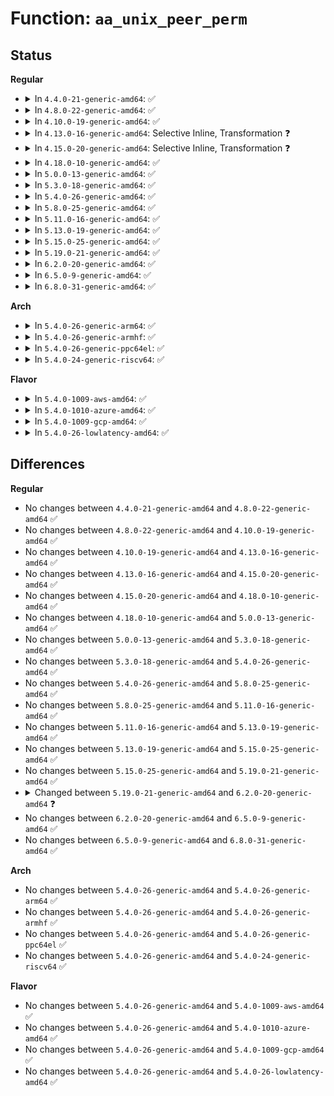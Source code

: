 # Function: <code>aa_unix_peer_perm</code>

## Status
<b>Regular</b>
<ul>
<li>
<details>
<summary>In <code>4.4.0-21-generic-amd64</code>: ✅</summary>

```c
int aa_unix_peer_perm(struct aa_label * label, const char * op, u32 request, struct sock * sk, struct sock * peer_sk, struct aa_label * peer_label)
```

```json
{
  "name": "aa_unix_peer_perm",
  "collision_type": "Unique Global",
  "inline_type": "No",
  "funcs": [
    {
      "addr": 18446744071582594160,
      "name": "aa_unix_peer_perm",
      "external": true,
      "loc": "security/apparmor/af_unix.c:530",
      "file": "security/apparmor/af_unix.c",
      "inline": "seen, unknown",
      "caller_inline": [],
      "caller_func": [
        "security/apparmor/lsm.c:apparmor_unix_may_send",
        "security/apparmor/lsm.c:apparmor_unix_may_send",
        "security/apparmor/lsm.c:apparmor_unix_stream_connect",
        "security/apparmor/lsm.c:apparmor_unix_stream_connect",
        "security/apparmor/af_unix.c:aa_unix_file_perm",
        "security/apparmor/af_unix.c:aa_unix_file_perm"
      ]
    }
  ],
  "symbols": [
    {
      "addr": 18446744071582594160,
      "name": "aa_unix_peer_perm",
      "section": ".text",
      "bind": "STB_GLOBAL",
      "size": 2621
    }
  ]
}
```
</details>
</li>
<li>
<details>
<summary>In <code>4.8.0-22-generic-amd64</code>: ✅</summary>

```c
int aa_unix_peer_perm(struct aa_label * label, const char * op, u32 request, struct sock * sk, struct sock * peer_sk, struct aa_label * peer_label)
```

```json
{
  "name": "aa_unix_peer_perm",
  "collision_type": "Unique Global",
  "inline_type": "No",
  "funcs": [
    {
      "addr": 18446744071582837792,
      "name": "aa_unix_peer_perm",
      "external": true,
      "loc": "security/apparmor/af_unix.c:530",
      "file": "security/apparmor/af_unix.c",
      "inline": "seen, unknown",
      "caller_inline": [],
      "caller_func": [
        "security/apparmor/lsm.c:apparmor_unix_may_send",
        "security/apparmor/lsm.c:apparmor_unix_may_send",
        "security/apparmor/lsm.c:apparmor_unix_stream_connect",
        "security/apparmor/lsm.c:apparmor_unix_stream_connect",
        "security/apparmor/af_unix.c:aa_unix_file_perm",
        "security/apparmor/af_unix.c:aa_unix_file_perm"
      ]
    }
  ],
  "symbols": [
    {
      "addr": 18446744071582837792,
      "name": "aa_unix_peer_perm",
      "section": ".text",
      "bind": "STB_GLOBAL",
      "size": 2676
    }
  ]
}
```
</details>
</li>
<li>
<details>
<summary>In <code>4.10.0-19-generic-amd64</code>: ✅</summary>

```c
int aa_unix_peer_perm(struct aa_label * label, const char * op, u32 request, struct sock * sk, struct sock * peer_sk, struct aa_label * peer_label)
```

```json
{
  "name": "aa_unix_peer_perm",
  "collision_type": "Unique Global",
  "inline_type": "No",
  "funcs": [
    {
      "addr": 18446744071582933664,
      "name": "aa_unix_peer_perm",
      "external": true,
      "loc": "security/apparmor/af_unix.c:530",
      "file": "security/apparmor/af_unix.c",
      "inline": "seen, unknown",
      "caller_inline": [],
      "caller_func": [
        "security/apparmor/lsm.c:apparmor_unix_may_send",
        "security/apparmor/lsm.c:apparmor_unix_may_send",
        "security/apparmor/lsm.c:apparmor_unix_stream_connect",
        "security/apparmor/lsm.c:apparmor_unix_stream_connect",
        "security/apparmor/af_unix.c:aa_unix_file_perm",
        "security/apparmor/af_unix.c:aa_unix_file_perm"
      ]
    }
  ],
  "symbols": [
    {
      "addr": 18446744071582933664,
      "name": "aa_unix_peer_perm",
      "section": ".text",
      "bind": "STB_GLOBAL",
      "size": 2779
    }
  ]
}
```
</details>
</li>
<li>
<details>
<summary>In <code>4.13.0-16-generic-amd64</code>: Selective Inline, Transformation ❓</summary>

```c
int aa_unix_peer_perm(struct aa_label * label, const char * op, u32 request, struct sock * sk, struct sock * peer_sk, struct aa_label * peer_label)
```

```json
{
  "name": "aa_unix_peer_perm",
  "collision_type": "Unique Global",
  "inline_type": "Selective",
  "funcs": [
    {
      "addr": 18446744071582984128,
      "name": "aa_unix_peer_perm",
      "external": true,
      "loc": "security/apparmor/af_unix.c:538",
      "file": "security/apparmor/af_unix.c",
      "inline": "not declared, inlined",
      "caller_inline": [],
      "caller_func": [
        "security/apparmor/lsm.c:apparmor_unix_may_send",
        "security/apparmor/lsm.c:apparmor_unix_may_send",
        "security/apparmor/lsm.c:apparmor_unix_stream_connect",
        "security/apparmor/lsm.c:apparmor_unix_stream_connect",
        "security/apparmor/af_unix.c:aa_unix_file_perm",
        "security/apparmor/af_unix.c:aa_unix_file_perm"
      ]
    }
  ],
  "symbols": [
    {
      "addr": 18446744071582984128,
      "name": "aa_unix_peer_perm.part.7",
      "section": ".text",
      "bind": "STB_LOCAL",
      "size": 986
    },
    {
      "addr": 18446744071582988240,
      "name": "aa_unix_peer_perm",
      "section": ".text",
      "bind": "STB_GLOBAL",
      "size": 959
    }
  ]
}
```
</details>
</li>
<li>
<details>
<summary>In <code>4.15.0-20-generic-amd64</code>: Selective Inline, Transformation ❓</summary>

```c
int aa_unix_peer_perm(struct aa_label * label, const char * op, u32 request, struct sock * sk, struct sock * peer_sk, struct aa_label * peer_label)
```

```json
{
  "name": "aa_unix_peer_perm",
  "collision_type": "Unique Global",
  "inline_type": "Selective",
  "funcs": [
    {
      "addr": 18446744071583148096,
      "name": "aa_unix_peer_perm",
      "external": true,
      "loc": "security/apparmor/af_unix.c:538",
      "file": "security/apparmor/af_unix.c",
      "inline": "not declared, inlined",
      "caller_inline": [],
      "caller_func": [
        "security/apparmor/lsm.c:apparmor_unix_may_send",
        "security/apparmor/lsm.c:apparmor_unix_may_send",
        "security/apparmor/lsm.c:apparmor_unix_stream_connect",
        "security/apparmor/lsm.c:apparmor_unix_stream_connect",
        "security/apparmor/af_unix.c:aa_unix_file_perm",
        "security/apparmor/af_unix.c:aa_unix_file_perm"
      ]
    }
  ],
  "symbols": [
    {
      "addr": 18446744071583148096,
      "name": "aa_unix_peer_perm.part.7",
      "section": ".text",
      "bind": "STB_LOCAL",
      "size": 986
    },
    {
      "addr": 18446744071583152560,
      "name": "aa_unix_peer_perm",
      "section": ".text",
      "bind": "STB_GLOBAL",
      "size": 959
    }
  ]
}
```
</details>
</li>
<li>
<details>
<summary>In <code>4.18.0-10-generic-amd64</code>: ✅</summary>

```c
int aa_unix_peer_perm(struct aa_label * label, const char * op, u32 request, struct sock * sk, struct sock * peer_sk, struct aa_label * peer_label)
```

```json
{
  "name": "aa_unix_peer_perm",
  "collision_type": "Unique Global",
  "inline_type": "No",
  "funcs": [
    {
      "addr": 18446744071583357072,
      "name": "aa_unix_peer_perm",
      "external": true,
      "loc": "security/apparmor/af_unix.c:539",
      "file": "security/apparmor/af_unix.c",
      "inline": "seen, unknown",
      "caller_inline": [],
      "caller_func": [
        "security/apparmor/lsm.c:apparmor_unix_may_send",
        "security/apparmor/lsm.c:apparmor_unix_may_send",
        "security/apparmor/lsm.c:apparmor_unix_may_send",
        "security/apparmor/lsm.c:apparmor_unix_may_send",
        "security/apparmor/lsm.c:apparmor_unix_stream_connect",
        "security/apparmor/lsm.c:apparmor_unix_stream_connect",
        "security/apparmor/af_unix.c:aa_unix_file_perm",
        "security/apparmor/af_unix.c:aa_unix_file_perm"
      ]
    }
  ],
  "symbols": [
    {
      "addr": 18446744071583357072,
      "name": "aa_unix_peer_perm",
      "section": ".text",
      "bind": "STB_GLOBAL",
      "size": 1973
    }
  ]
}
```
</details>
</li>
<li>
<details>
<summary>In <code>5.0.0-13-generic-amd64</code>: ✅</summary>

```c
int aa_unix_peer_perm(struct aa_label * label, const char * op, u32 request, struct sock * sk, struct sock * peer_sk, struct aa_label * peer_label)
```

```json
{
  "name": "aa_unix_peer_perm",
  "collision_type": "Unique Global",
  "inline_type": "No",
  "funcs": [
    {
      "addr": 18446744071583475792,
      "name": "aa_unix_peer_perm",
      "external": true,
      "loc": "security/apparmor/af_unix.c:539",
      "file": "security/apparmor/af_unix.c",
      "inline": "seen, unknown",
      "caller_inline": [],
      "caller_func": [
        "security/apparmor/lsm.c:apparmor_unix_may_send",
        "security/apparmor/lsm.c:apparmor_unix_may_send",
        "security/apparmor/lsm.c:apparmor_unix_may_send",
        "security/apparmor/lsm.c:apparmor_unix_may_send",
        "security/apparmor/lsm.c:apparmor_unix_stream_connect",
        "security/apparmor/lsm.c:apparmor_unix_stream_connect",
        "security/apparmor/af_unix.c:aa_unix_file_perm",
        "security/apparmor/af_unix.c:aa_unix_file_perm"
      ]
    }
  ],
  "symbols": [
    {
      "addr": 18446744071583475792,
      "name": "aa_unix_peer_perm",
      "section": ".text",
      "bind": "STB_GLOBAL",
      "size": 1985
    }
  ]
}
```
</details>
</li>
<li>
<details>
<summary>In <code>5.3.0-18-generic-amd64</code>: ✅</summary>

```c
int aa_unix_peer_perm(struct aa_label * label, const char * op, u32 request, struct sock * sk, struct sock * peer_sk, struct aa_label * peer_label)
```

```json
{
  "name": "aa_unix_peer_perm",
  "collision_type": "Unique Global",
  "inline_type": "No",
  "funcs": [
    {
      "addr": 18446744071583660128,
      "name": "aa_unix_peer_perm",
      "external": true,
      "loc": "security/apparmor/af_unix.c:539",
      "file": "security/apparmor/af_unix.c",
      "inline": "seen, unknown",
      "caller_inline": [],
      "caller_func": [
        "security/apparmor/lsm.c:apparmor_unix_may_send",
        "security/apparmor/lsm.c:apparmor_unix_may_send",
        "security/apparmor/lsm.c:apparmor_unix_may_send",
        "security/apparmor/lsm.c:apparmor_unix_may_send",
        "security/apparmor/lsm.c:apparmor_unix_stream_connect",
        "security/apparmor/lsm.c:apparmor_unix_stream_connect",
        "security/apparmor/af_unix.c:aa_unix_file_perm",
        "security/apparmor/af_unix.c:aa_unix_file_perm"
      ]
    }
  ],
  "symbols": [
    {
      "addr": 18446744071583660128,
      "name": "aa_unix_peer_perm",
      "section": ".text",
      "bind": "STB_GLOBAL",
      "size": 1978
    }
  ]
}
```
</details>
</li>
<li>
<details>
<summary>In <code>5.4.0-26-generic-amd64</code>: ✅</summary>

```c
int aa_unix_peer_perm(struct aa_label * label, const char * op, u32 request, struct sock * sk, struct sock * peer_sk, struct aa_label * peer_label)
```

```json
{
  "name": "aa_unix_peer_perm",
  "collision_type": "Unique Global",
  "inline_type": "No",
  "funcs": [
    {
      "addr": 18446744071583766416,
      "name": "aa_unix_peer_perm",
      "external": true,
      "loc": "security/apparmor/af_unix.c:539",
      "file": "security/apparmor/af_unix.c",
      "inline": "seen, unknown",
      "caller_inline": [],
      "caller_func": [
        "security/apparmor/lsm.c:apparmor_unix_may_send",
        "security/apparmor/lsm.c:apparmor_unix_may_send",
        "security/apparmor/lsm.c:apparmor_unix_may_send",
        "security/apparmor/lsm.c:apparmor_unix_may_send",
        "security/apparmor/lsm.c:apparmor_unix_stream_connect",
        "security/apparmor/lsm.c:apparmor_unix_stream_connect",
        "security/apparmor/af_unix.c:aa_unix_file_perm",
        "security/apparmor/af_unix.c:aa_unix_file_perm"
      ]
    }
  ],
  "symbols": [
    {
      "addr": 18446744071583766416,
      "name": "aa_unix_peer_perm",
      "section": ".text",
      "bind": "STB_GLOBAL",
      "size": 1978
    }
  ]
}
```
</details>
</li>
<li>
<details>
<summary>In <code>5.8.0-25-generic-amd64</code>: ✅</summary>

```c
int aa_unix_peer_perm(struct aa_label * label, const char * op, u32 request, struct sock * sk, struct sock * peer_sk, struct aa_label * peer_label)
```

```json
{
  "name": "aa_unix_peer_perm",
  "collision_type": "Unique Global",
  "inline_type": "No",
  "funcs": [
    {
      "addr": 18446744071584157888,
      "name": "aa_unix_peer_perm",
      "external": true,
      "loc": "security/apparmor/af_unix.c:539",
      "file": "security/apparmor/af_unix.c",
      "inline": "seen, unknown",
      "caller_inline": [],
      "caller_func": [
        "security/apparmor/lsm.c:apparmor_unix_may_send",
        "security/apparmor/lsm.c:apparmor_unix_may_send",
        "security/apparmor/lsm.c:apparmor_unix_may_send",
        "security/apparmor/lsm.c:apparmor_unix_may_send",
        "security/apparmor/lsm.c:apparmor_unix_stream_connect",
        "security/apparmor/lsm.c:apparmor_unix_stream_connect",
        "security/apparmor/af_unix.c:aa_unix_file_perm",
        "security/apparmor/af_unix.c:aa_unix_file_perm"
      ]
    }
  ],
  "symbols": [
    {
      "addr": 18446744071584157888,
      "name": "aa_unix_peer_perm",
      "section": ".text",
      "bind": "STB_GLOBAL",
      "size": 606
    }
  ]
}
```
</details>
</li>
<li>
<details>
<summary>In <code>5.11.0-16-generic-amd64</code>: ✅</summary>

```c
int aa_unix_peer_perm(struct aa_label * label, const char * op, u32 request, struct sock * sk, struct sock * peer_sk, struct aa_label * peer_label)
```

```json
{
  "name": "aa_unix_peer_perm",
  "collision_type": "Unique Global",
  "inline_type": "No",
  "funcs": [
    {
      "addr": 18446744071584276240,
      "name": "aa_unix_peer_perm",
      "external": true,
      "loc": "security/apparmor/af_unix.c:539",
      "file": "security/apparmor/af_unix.c",
      "inline": "seen, unknown",
      "caller_inline": [],
      "caller_func": [
        "security/apparmor/lsm.c:apparmor_unix_may_send",
        "security/apparmor/lsm.c:apparmor_unix_may_send",
        "security/apparmor/lsm.c:apparmor_unix_may_send",
        "security/apparmor/lsm.c:apparmor_unix_may_send",
        "security/apparmor/lsm.c:apparmor_unix_stream_connect",
        "security/apparmor/lsm.c:apparmor_unix_stream_connect",
        "security/apparmor/af_unix.c:aa_unix_file_perm",
        "security/apparmor/af_unix.c:aa_unix_file_perm"
      ]
    }
  ],
  "symbols": [
    {
      "addr": 18446744071584276240,
      "name": "aa_unix_peer_perm",
      "section": ".text",
      "bind": "STB_GLOBAL",
      "size": 606
    }
  ]
}
```
</details>
</li>
<li>
<details>
<summary>In <code>5.13.0-19-generic-amd64</code>: ✅</summary>

```c
int aa_unix_peer_perm(struct aa_label * label, const char * op, u32 request, struct sock * sk, struct sock * peer_sk, struct aa_label * peer_label)
```

```json
{
  "name": "aa_unix_peer_perm",
  "collision_type": "Unique Global",
  "inline_type": "No",
  "funcs": [
    {
      "addr": 18446744071584301632,
      "name": "aa_unix_peer_perm",
      "external": true,
      "loc": "security/apparmor/af_unix.c:539",
      "file": "security/apparmor/af_unix.c",
      "inline": "seen, unknown",
      "caller_inline": [],
      "caller_func": [
        "security/apparmor/lsm.c:apparmor_unix_may_send",
        "security/apparmor/lsm.c:apparmor_unix_may_send",
        "security/apparmor/lsm.c:apparmor_unix_may_send",
        "security/apparmor/lsm.c:apparmor_unix_may_send",
        "security/apparmor/lsm.c:apparmor_unix_stream_connect",
        "security/apparmor/lsm.c:apparmor_unix_stream_connect",
        "security/apparmor/af_unix.c:aa_unix_file_perm",
        "security/apparmor/af_unix.c:aa_unix_file_perm"
      ]
    }
  ],
  "symbols": [
    {
      "addr": 18446744071584301632,
      "name": "aa_unix_peer_perm",
      "section": ".text",
      "bind": "STB_GLOBAL",
      "size": 606
    }
  ]
}
```
</details>
</li>
<li>
<details>
<summary>In <code>5.15.0-25-generic-amd64</code>: ✅</summary>

```c
int aa_unix_peer_perm(struct aa_label * label, const char * op, u32 request, struct sock * sk, struct sock * peer_sk, struct aa_label * peer_label)
```

```json
{
  "name": "aa_unix_peer_perm",
  "collision_type": "Unique Global",
  "inline_type": "No",
  "funcs": [
    {
      "addr": 18446744071584688064,
      "name": "aa_unix_peer_perm",
      "external": true,
      "loc": "security/apparmor/af_unix.c:539",
      "file": "security/apparmor/af_unix.c",
      "inline": "seen, unknown",
      "caller_inline": [],
      "caller_func": [
        "security/apparmor/lsm.c:apparmor_unix_may_send",
        "security/apparmor/lsm.c:apparmor_unix_may_send",
        "security/apparmor/lsm.c:apparmor_unix_may_send",
        "security/apparmor/lsm.c:apparmor_unix_may_send",
        "security/apparmor/lsm.c:apparmor_unix_stream_connect",
        "security/apparmor/lsm.c:apparmor_unix_stream_connect",
        "security/apparmor/af_unix.c:aa_unix_file_perm",
        "security/apparmor/af_unix.c:aa_unix_file_perm"
      ]
    }
  ],
  "symbols": [
    {
      "addr": 18446744071584688064,
      "name": "aa_unix_peer_perm",
      "section": ".text",
      "bind": "STB_GLOBAL",
      "size": 606
    }
  ]
}
```
</details>
</li>
<li>
<details>
<summary>In <code>5.19.0-21-generic-amd64</code>: ✅</summary>

```c
int aa_unix_peer_perm(struct aa_label * label, const char * op, u32 request, struct sock * sk, struct sock * peer_sk, struct aa_label * peer_label)
```

```json
{
  "name": "aa_unix_peer_perm",
  "collision_type": "Unique Global",
  "inline_type": "No",
  "funcs": [
    {
      "addr": 18446744071585351104,
      "name": "aa_unix_peer_perm",
      "external": true,
      "loc": "security/apparmor/af_unix.c:564",
      "file": "security/apparmor/af_unix.c",
      "inline": "seen, unknown",
      "caller_inline": [],
      "caller_func": [
        "security/apparmor/lsm.c:apparmor_unix_may_send",
        "security/apparmor/lsm.c:apparmor_unix_may_send",
        "security/apparmor/lsm.c:apparmor_unix_may_send",
        "security/apparmor/lsm.c:apparmor_unix_may_send",
        "security/apparmor/lsm.c:apparmor_unix_stream_connect",
        "security/apparmor/lsm.c:apparmor_unix_stream_connect",
        "security/apparmor/af_unix.c:aa_unix_file_perm",
        "security/apparmor/af_unix.c:aa_unix_file_perm"
      ]
    }
  ],
  "symbols": [
    {
      "addr": 18446744071585351104,
      "name": "aa_unix_peer_perm",
      "section": ".text",
      "bind": "STB_GLOBAL",
      "size": 585
    }
  ]
}
```
</details>
</li>
<li>
<details>
<summary>In <code>6.2.0-20-generic-amd64</code>: ✅</summary>

```c
int aa_unix_peer_perm(const struct cred * subj_cred, struct aa_label * label, const char * op, u32 request, struct sock * sk, struct sock * peer_sk, struct aa_label * peer_label)
```

```json
{
  "name": "aa_unix_peer_perm",
  "collision_type": "Unique Global",
  "inline_type": "No",
  "funcs": [
    {
      "addr": 18446744071586092272,
      "name": "aa_unix_peer_perm",
      "external": true,
      "loc": "security/apparmor/af_unix.c:583",
      "file": "security/apparmor/af_unix.c",
      "inline": "seen, unknown",
      "caller_inline": [],
      "caller_func": [
        "security/apparmor/lsm.c:apparmor_unix_may_send",
        "security/apparmor/lsm.c:apparmor_unix_may_send",
        "security/apparmor/lsm.c:apparmor_unix_stream_connect",
        "security/apparmor/lsm.c:apparmor_unix_stream_connect",
        "security/apparmor/af_unix.c:aa_unix_file_perm",
        "security/apparmor/af_unix.c:aa_unix_file_perm"
      ]
    }
  ],
  "symbols": [
    {
      "addr": 18446744071586092272,
      "name": "aa_unix_peer_perm",
      "section": ".text",
      "bind": "STB_GLOBAL",
      "size": 576
    }
  ]
}
```
</details>
</li>
<li>
<details>
<summary>In <code>6.5.0-9-generic-amd64</code>: ✅</summary>

```c
int aa_unix_peer_perm(const struct cred * subj_cred, struct aa_label * label, const char * op, u32 request, struct sock * sk, struct sock * peer_sk, struct aa_label * peer_label)
```

```json
{
  "name": "aa_unix_peer_perm",
  "collision_type": "Unique Global",
  "inline_type": "No",
  "funcs": [
    {
      "addr": 18446744071586327744,
      "name": "aa_unix_peer_perm",
      "external": true,
      "loc": "security/apparmor/af_unix.c:583",
      "file": "security/apparmor/af_unix.c",
      "inline": "seen, unknown",
      "caller_inline": [],
      "caller_func": [
        "security/apparmor/lsm.c:apparmor_unix_may_send",
        "security/apparmor/lsm.c:apparmor_unix_may_send",
        "security/apparmor/lsm.c:apparmor_unix_stream_connect",
        "security/apparmor/lsm.c:apparmor_unix_stream_connect",
        "security/apparmor/af_unix.c:aa_unix_file_perm",
        "security/apparmor/af_unix.c:aa_unix_file_perm"
      ]
    }
  ],
  "symbols": [
    {
      "addr": 18446744071586327744,
      "name": "aa_unix_peer_perm",
      "section": ".text",
      "bind": "STB_GLOBAL",
      "size": 608
    }
  ]
}
```
</details>
</li>
<li>
<details>
<summary>In <code>6.8.0-31-generic-amd64</code>: ✅</summary>

```c
int aa_unix_peer_perm(const struct cred * subj_cred, struct aa_label * label, const char * op, u32 request, struct sock * sk, struct sock * peer_sk, struct aa_label * peer_label)
```

```json
{
  "name": "aa_unix_peer_perm",
  "collision_type": "Unique Global",
  "inline_type": "No",
  "funcs": [
    {
      "addr": 18446744071586584496,
      "name": "aa_unix_peer_perm",
      "external": true,
      "loc": "security/apparmor/af_unix.c:583",
      "file": "security/apparmor/af_unix.c",
      "inline": "seen, unknown",
      "caller_inline": [],
      "caller_func": [
        "security/apparmor/lsm.c:apparmor_unix_may_send",
        "security/apparmor/lsm.c:apparmor_unix_may_send",
        "security/apparmor/lsm.c:apparmor_unix_stream_connect",
        "security/apparmor/lsm.c:apparmor_unix_stream_connect",
        "security/apparmor/af_unix.c:aa_unix_file_perm",
        "security/apparmor/af_unix.c:aa_unix_file_perm"
      ]
    }
  ],
  "symbols": [
    {
      "addr": 18446744071586584496,
      "name": "aa_unix_peer_perm",
      "section": ".text",
      "bind": "STB_GLOBAL",
      "size": 520
    }
  ]
}
```
</details>
</li>
</ul>
<b>Arch</b>
<ul>
<li>
<details>
<summary>In <code>5.4.0-26-generic-arm64</code>: ✅</summary>

```c
int aa_unix_peer_perm(struct aa_label * label, const char * op, u32 request, struct sock * sk, struct sock * peer_sk, struct aa_label * peer_label)
```

```json
{
  "name": "aa_unix_peer_perm",
  "collision_type": "Unique Global",
  "inline_type": "No",
  "funcs": [
    {
      "addr": 18446603336495567032,
      "name": "aa_unix_peer_perm",
      "external": true,
      "loc": "security/apparmor/af_unix.c:539",
      "file": "security/apparmor/af_unix.c",
      "inline": "seen, unknown",
      "caller_inline": [],
      "caller_func": [
        "security/apparmor/lsm.c:apparmor_unix_may_send",
        "security/apparmor/lsm.c:apparmor_unix_may_send",
        "security/apparmor/lsm.c:apparmor_unix_may_send",
        "security/apparmor/lsm.c:apparmor_unix_may_send",
        "security/apparmor/lsm.c:apparmor_unix_stream_connect",
        "security/apparmor/lsm.c:apparmor_unix_stream_connect",
        "security/apparmor/af_unix.c:aa_unix_file_perm",
        "security/apparmor/af_unix.c:aa_unix_file_perm"
      ]
    }
  ],
  "symbols": [
    {
      "addr": 18446603336495567032,
      "name": "aa_unix_peer_perm",
      "section": ".text",
      "bind": "STB_GLOBAL",
      "size": 1688
    }
  ]
}
```
</details>
</li>
<li>
<details>
<summary>In <code>5.4.0-26-generic-armhf</code>: ✅</summary>

```c
int aa_unix_peer_perm(struct aa_label * label, const char * op, u32 request, struct sock * sk, struct sock * peer_sk, struct aa_label * peer_label)
```

```json
{
  "name": "aa_unix_peer_perm",
  "collision_type": "Unique Global",
  "inline_type": "No",
  "funcs": [
    {
      "addr": 3228930460,
      "name": "aa_unix_peer_perm",
      "external": true,
      "loc": "security/apparmor/af_unix.c:539",
      "file": "security/apparmor/af_unix.c",
      "inline": "seen, unknown",
      "caller_inline": [],
      "caller_func": [
        "security/apparmor/lsm.c:apparmor_unix_may_send",
        "security/apparmor/lsm.c:apparmor_unix_may_send",
        "security/apparmor/lsm.c:apparmor_unix_may_send",
        "security/apparmor/lsm.c:apparmor_unix_may_send",
        "security/apparmor/lsm.c:apparmor_unix_stream_connect",
        "security/apparmor/lsm.c:apparmor_unix_stream_connect",
        "security/apparmor/af_unix.c:aa_unix_file_perm",
        "security/apparmor/af_unix.c:aa_unix_file_perm"
      ]
    }
  ],
  "symbols": [
    {
      "addr": 3228930460,
      "name": "aa_unix_peer_perm",
      "section": ".text",
      "bind": "STB_GLOBAL",
      "size": 1024
    }
  ]
}
```
</details>
</li>
<li>
<details>
<summary>In <code>5.4.0-26-generic-ppc64el</code>: ✅</summary>

```c
int aa_unix_peer_perm(struct aa_label * label, const char * op, u32 request, struct sock * sk, struct sock * peer_sk, struct aa_label * peer_label)
```

```json
{
  "name": "aa_unix_peer_perm",
  "collision_type": "Unique Global",
  "inline_type": "No",
  "funcs": [
    {
      "addr": 13835058055289660480,
      "name": "aa_unix_peer_perm",
      "external": true,
      "loc": "security/apparmor/af_unix.c:539",
      "file": "security/apparmor/af_unix.c",
      "inline": "seen, unknown",
      "caller_inline": [],
      "caller_func": [
        "security/apparmor/lsm.c:apparmor_unix_may_send",
        "security/apparmor/lsm.c:apparmor_unix_may_send",
        "security/apparmor/lsm.c:apparmor_unix_stream_connect",
        "security/apparmor/lsm.c:apparmor_unix_stream_connect",
        "security/apparmor/af_unix.c:aa_unix_file_perm",
        "security/apparmor/af_unix.c:aa_unix_file_perm"
      ]
    }
  ],
  "symbols": [
    {
      "addr": 13835058055289660480,
      "name": "aa_unix_peer_perm",
      "section": ".text",
      "bind": "STB_GLOBAL",
      "size": 2320
    }
  ]
}
```
</details>
</li>
<li>
<details>
<summary>In <code>5.4.0-24-generic-riscv64</code>: ✅</summary>

```c
int aa_unix_peer_perm(struct aa_label * label, const char * op, u32 request, struct sock * sk, struct sock * peer_sk, struct aa_label * peer_label)
```

```json
{
  "name": "aa_unix_peer_perm",
  "collision_type": "Unique Global",
  "inline_type": "No",
  "funcs": [
    {
      "addr": 18446743936274736522,
      "name": "aa_unix_peer_perm",
      "external": true,
      "loc": "security/apparmor/af_unix.c:539",
      "file": "security/apparmor/af_unix.c",
      "inline": "seen, unknown",
      "caller_inline": [],
      "caller_func": [
        "security/apparmor/lsm.c:apparmor_unix_may_send",
        "security/apparmor/lsm.c:apparmor_unix_may_send",
        "security/apparmor/lsm.c:apparmor_unix_stream_connect",
        "security/apparmor/lsm.c:apparmor_unix_stream_connect",
        "security/apparmor/af_unix.c:aa_unix_file_perm",
        "security/apparmor/af_unix.c:aa_unix_file_perm"
      ]
    }
  ],
  "symbols": [
    {
      "addr": 18446743936274736522,
      "name": "aa_unix_peer_perm",
      "section": ".text",
      "bind": "STB_GLOBAL",
      "size": 812
    }
  ]
}
```
</details>
</li>
</ul>
<b>Flavor</b>
<ul>
<li>
<details>
<summary>In <code>5.4.0-1009-aws-amd64</code>: ✅</summary>

```c
int aa_unix_peer_perm(struct aa_label * label, const char * op, u32 request, struct sock * sk, struct sock * peer_sk, struct aa_label * peer_label)
```

```json
{
  "name": "aa_unix_peer_perm",
  "collision_type": "Unique Global",
  "inline_type": "No",
  "funcs": [
    {
      "addr": 18446744071583735152,
      "name": "aa_unix_peer_perm",
      "external": true,
      "loc": "security/apparmor/af_unix.c:539",
      "file": "security/apparmor/af_unix.c",
      "inline": "seen, unknown",
      "caller_inline": [],
      "caller_func": [
        "security/apparmor/lsm.c:apparmor_unix_may_send",
        "security/apparmor/lsm.c:apparmor_unix_may_send",
        "security/apparmor/lsm.c:apparmor_unix_may_send",
        "security/apparmor/lsm.c:apparmor_unix_may_send",
        "security/apparmor/lsm.c:apparmor_unix_stream_connect",
        "security/apparmor/lsm.c:apparmor_unix_stream_connect",
        "security/apparmor/af_unix.c:aa_unix_file_perm",
        "security/apparmor/af_unix.c:aa_unix_file_perm"
      ]
    }
  ],
  "symbols": [
    {
      "addr": 18446744071583735152,
      "name": "aa_unix_peer_perm",
      "section": ".text",
      "bind": "STB_GLOBAL",
      "size": 1978
    }
  ]
}
```
</details>
</li>
<li>
<details>
<summary>In <code>5.4.0-1010-azure-amd64</code>: ✅</summary>

```c
int aa_unix_peer_perm(struct aa_label * label, const char * op, u32 request, struct sock * sk, struct sock * peer_sk, struct aa_label * peer_label)
```

```json
{
  "name": "aa_unix_peer_perm",
  "collision_type": "Unique Global",
  "inline_type": "No",
  "funcs": [
    {
      "addr": 18446744071583672208,
      "name": "aa_unix_peer_perm",
      "external": true,
      "loc": "security/apparmor/af_unix.c:539",
      "file": "security/apparmor/af_unix.c",
      "inline": "seen, unknown",
      "caller_inline": [],
      "caller_func": [
        "security/apparmor/lsm.c:apparmor_unix_may_send",
        "security/apparmor/lsm.c:apparmor_unix_may_send",
        "security/apparmor/lsm.c:apparmor_unix_may_send",
        "security/apparmor/lsm.c:apparmor_unix_may_send",
        "security/apparmor/lsm.c:apparmor_unix_stream_connect",
        "security/apparmor/lsm.c:apparmor_unix_stream_connect",
        "security/apparmor/af_unix.c:aa_unix_file_perm",
        "security/apparmor/af_unix.c:aa_unix_file_perm"
      ]
    }
  ],
  "symbols": [
    {
      "addr": 18446744071583672208,
      "name": "aa_unix_peer_perm",
      "section": ".text",
      "bind": "STB_GLOBAL",
      "size": 1978
    }
  ]
}
```
</details>
</li>
<li>
<details>
<summary>In <code>5.4.0-1009-gcp-amd64</code>: ✅</summary>

```c
int aa_unix_peer_perm(struct aa_label * label, const char * op, u32 request, struct sock * sk, struct sock * peer_sk, struct aa_label * peer_label)
```

```json
{
  "name": "aa_unix_peer_perm",
  "collision_type": "Unique Global",
  "inline_type": "No",
  "funcs": [
    {
      "addr": 18446744071583718928,
      "name": "aa_unix_peer_perm",
      "external": true,
      "loc": "security/apparmor/af_unix.c:539",
      "file": "security/apparmor/af_unix.c",
      "inline": "seen, unknown",
      "caller_inline": [],
      "caller_func": [
        "security/apparmor/lsm.c:apparmor_unix_may_send",
        "security/apparmor/lsm.c:apparmor_unix_may_send",
        "security/apparmor/lsm.c:apparmor_unix_may_send",
        "security/apparmor/lsm.c:apparmor_unix_may_send",
        "security/apparmor/lsm.c:apparmor_unix_stream_connect",
        "security/apparmor/lsm.c:apparmor_unix_stream_connect",
        "security/apparmor/af_unix.c:aa_unix_file_perm",
        "security/apparmor/af_unix.c:aa_unix_file_perm"
      ]
    }
  ],
  "symbols": [
    {
      "addr": 18446744071583718928,
      "name": "aa_unix_peer_perm",
      "section": ".text",
      "bind": "STB_GLOBAL",
      "size": 1978
    }
  ]
}
```
</details>
</li>
<li>
<details>
<summary>In <code>5.4.0-26-lowlatency-amd64</code>: ✅</summary>

```c
int aa_unix_peer_perm(struct aa_label * label, const char * op, u32 request, struct sock * sk, struct sock * peer_sk, struct aa_label * peer_label)
```

```json
{
  "name": "aa_unix_peer_perm",
  "collision_type": "Unique Global",
  "inline_type": "No",
  "funcs": [
    {
      "addr": 18446744071583819456,
      "name": "aa_unix_peer_perm",
      "external": true,
      "loc": "security/apparmor/af_unix.c:539",
      "file": "security/apparmor/af_unix.c",
      "inline": "seen, unknown",
      "caller_inline": [],
      "caller_func": [
        "security/apparmor/lsm.c:apparmor_unix_may_send",
        "security/apparmor/lsm.c:apparmor_unix_may_send",
        "security/apparmor/lsm.c:apparmor_unix_may_send",
        "security/apparmor/lsm.c:apparmor_unix_may_send",
        "security/apparmor/lsm.c:apparmor_unix_stream_connect",
        "security/apparmor/lsm.c:apparmor_unix_stream_connect",
        "security/apparmor/af_unix.c:aa_unix_file_perm",
        "security/apparmor/af_unix.c:aa_unix_file_perm"
      ]
    }
  ],
  "symbols": [
    {
      "addr": 18446744071583819456,
      "name": "aa_unix_peer_perm",
      "section": ".text",
      "bind": "STB_GLOBAL",
      "size": 1978
    }
  ]
}
```
</details>
</li>
</ul>

## Differences
<b>Regular</b>
<ul>
<li>
No changes between <code>4.4.0-21-generic-amd64</code> and <code>4.8.0-22-generic-amd64</code> ✅
</li>
<li>
No changes between <code>4.8.0-22-generic-amd64</code> and <code>4.10.0-19-generic-amd64</code> ✅
</li>
<li>
No changes between <code>4.10.0-19-generic-amd64</code> and <code>4.13.0-16-generic-amd64</code> ✅
</li>
<li>
No changes between <code>4.13.0-16-generic-amd64</code> and <code>4.15.0-20-generic-amd64</code> ✅
</li>
<li>
No changes between <code>4.15.0-20-generic-amd64</code> and <code>4.18.0-10-generic-amd64</code> ✅
</li>
<li>
No changes between <code>4.18.0-10-generic-amd64</code> and <code>5.0.0-13-generic-amd64</code> ✅
</li>
<li>
No changes between <code>5.0.0-13-generic-amd64</code> and <code>5.3.0-18-generic-amd64</code> ✅
</li>
<li>
No changes between <code>5.3.0-18-generic-amd64</code> and <code>5.4.0-26-generic-amd64</code> ✅
</li>
<li>
No changes between <code>5.4.0-26-generic-amd64</code> and <code>5.8.0-25-generic-amd64</code> ✅
</li>
<li>
No changes between <code>5.8.0-25-generic-amd64</code> and <code>5.11.0-16-generic-amd64</code> ✅
</li>
<li>
No changes between <code>5.11.0-16-generic-amd64</code> and <code>5.13.0-19-generic-amd64</code> ✅
</li>
<li>
No changes between <code>5.13.0-19-generic-amd64</code> and <code>5.15.0-25-generic-amd64</code> ✅
</li>
<li>
No changes between <code>5.15.0-25-generic-amd64</code> and <code>5.19.0-21-generic-amd64</code> ✅
</li>
<li>
<details>
<summary>Changed between <code>5.19.0-21-generic-amd64</code> and <code>6.2.0-20-generic-amd64</code> ❓</summary>
<ul>
<li>
<b>Param added. </b>
<code>const struct cred * subj_cred</code>
</li>
<li>
<b>Param reordered. </b>
<code>label, op, request, sk, peer_sk, peer_label</code> ➡️ <code>subj_cred, label, op, request, sk, peer_sk, peer_label</code>
</li>
</ul>
</details>
</li>
<li>
No changes between <code>6.2.0-20-generic-amd64</code> and <code>6.5.0-9-generic-amd64</code> ✅
</li>
<li>
No changes between <code>6.5.0-9-generic-amd64</code> and <code>6.8.0-31-generic-amd64</code> ✅
</li>
</ul>
<b>Arch</b>
<ul>
<li>
No changes between <code>5.4.0-26-generic-amd64</code> and <code>5.4.0-26-generic-arm64</code> ✅
</li>
<li>
No changes between <code>5.4.0-26-generic-amd64</code> and <code>5.4.0-26-generic-armhf</code> ✅
</li>
<li>
No changes between <code>5.4.0-26-generic-amd64</code> and <code>5.4.0-26-generic-ppc64el</code> ✅
</li>
<li>
No changes between <code>5.4.0-26-generic-amd64</code> and <code>5.4.0-24-generic-riscv64</code> ✅
</li>
</ul>
<b>Flavor</b>
<ul>
<li>
No changes between <code>5.4.0-26-generic-amd64</code> and <code>5.4.0-1009-aws-amd64</code> ✅
</li>
<li>
No changes between <code>5.4.0-26-generic-amd64</code> and <code>5.4.0-1010-azure-amd64</code> ✅
</li>
<li>
No changes between <code>5.4.0-26-generic-amd64</code> and <code>5.4.0-1009-gcp-amd64</code> ✅
</li>
<li>
No changes between <code>5.4.0-26-generic-amd64</code> and <code>5.4.0-26-lowlatency-amd64</code> ✅
</li>
</ul>
